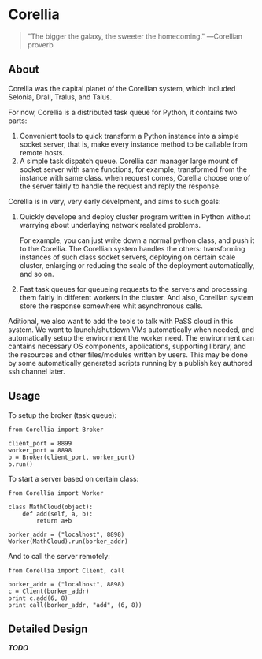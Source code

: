 Corellia
========

> "The bigger the galaxy, the sweeter the homecoming." ―Corellian proverb

## About

Corellia was the capital planet of the Corellian system, which included Selonia, Drall, Tralus, and Talus.

For now, Corellia is a distributed task queue for Python, it contains two parts:

1. Convenient tools to quick transform a Python instance into a simple socket server, that is, make every instance method to be callable from remote hosts.
2. A simple task dispatch queue. Corellia can manager large mount of socket server with same functions, for example, transformed from the instance with same class. when request comes, Corellia choose one of the server fairly to handle the request and reply the response.

Corellia is in very, very early develpment, and aims to such goals:

1. Quickly develope and deploy cluster program written in Python without warrying about underlaying network realated problems.         

    For example, you can just write down a normal python class, and push it to the Corellia. The Corellian system handles the others: transforming instances of such class socket servers, deploying on certain scale cluster, enlarging or reducing the scale of the deployment automatically, and so on.
    
2. Fast task queues for queueing requests to the servers and processing them fairly in different workers in the cluster. And also, Corellian system store the response somewhere whit asynchronous calls.

Aditional, we also want to add the tools to talk with PaSS cloud in this system. We want to launch/shutdown VMs automatically when needed, and automatically setup the environment the worker need. The environment can cantains necessary OS components, applications, supporting library, and the resources and other files/modules written by users. This may be done by some automatically generated scripts running by a publish key authored ssh channel later.

## Usage

To setup the broker (task queue):

    from Corellia import Broker
    
    client_port = 8899
    worker_port = 8898
    b = Broker(client_port, worker_port)
	b.run()
	    
To start a server based on certain class:

    from Corellia import Worker
    
    class MathCloud(object):
    	def add(self, a, b):
    		return a+b
    
    borker_addr = ("localhost", 8898)
	Worker(MathCloud).run(borker_addr)
	    
And to call the server remotely:

    from Corellia import Client, call
    
    borker_addr = ("localhost", 8898)
    c = Client(borker_addr)
    print c.add(6, 8)
    print call(borker_addr, "add", (6, 8))
    
## Detailed Design

***TODO***
